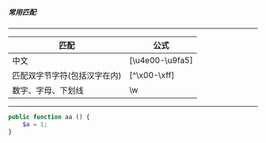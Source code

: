##### 常用匹配
* * *
**匹配** | **公式** 
 --- | --- 
 中文 | [\u4e00-\u9fa5] 
匹配双字节字符(包括汉字在内) | [^\x00-\xff]
数字、字母、下划线 | \w
* * *
```php
public function aa () {
    $a = 1;
}
```
